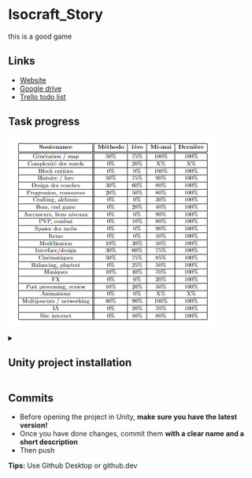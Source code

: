 # Isocraft_Story

this is a good game

## Links

- [Website](https://d-002.github.io/isocraft-story/)
- [Google drive][drive]
- [Trello todo list](https://trello.com/b/w8ktY6gF/isocraft-story)

## Task progress

![](tasks.png)

<details>
  <summary><h2>Unity project installation</h2></summary>

1. Clone the repo somewhere in your machine.
2. [Download the entire project][drive] in `.zip` format.  
   Make sure to get the version from Raphoulefou, aka the blue circle.
4. Extract the project to the cloned repo on your machine
5. If windows tells you if you want to replace some files, say **NO**. Github files are the newest.

Finally, you can go to Unity hub and add the project, and then work on it. Using your IDE should work too.
</details>

## Commits

- Before opening the project in Unity, **make sure you have the latest version!**
- Once you have done changes, commit them **with a clear name and a short description**
- Then push

**Tips:** Use Github Desktop or github.dev

[drive]: https://drive.google.com/drive/u/0/folders/1eLwcwYeZIpldG1B9WUpeLuSKw6Ah3_26

